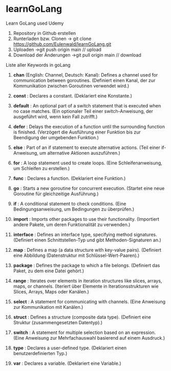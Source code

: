 # learnGoLang
Learn GoLang used Udemy

1. Repository in Github erstellen
2. Runterladen bzw. Clonen -> git clone https://github.com/Eulenwald/learnGoLang.git
3. Uploaden ->git push origin main // upload
4. Download der Änderungen ->git pull origin main // download

Liste aller Keywords in goLang
1. **chan** (English: Channel, Deutsch: Kanal): Defines a channel used for communication between goroutines. (Definiert einen Kanal, der zur Kommunikation zwischen Goroutinen verwendet wird.)

2. **const** : Declares a constant. (Deklariert eine Konstante.)

3. **default** : An optional part of a switch statement that is executed when no case matches. (Ein optionaler Teil einer switch-Anweisung, der ausgeführt wird, wenn kein Fall zutrifft.)

4. **defer** : Delays the execution of a function until the surrounding function is finished. (Verzögert die Ausführung einer Funktion bis zur Beendigung der umgebenden Funktion.)

5. **else** : Part of an if statement to execute alternative actions. (Teil einer if-Anweisung, um alternative Aktionen auszuführen.)

6. **for** : A loop statement used to create loops. (Eine Schleifenanweisung, um Schleifen zu erstellen.)

7. **func** : Declares a function. (Deklariert eine Funktion.)

8. **go** : Starts a new goroutine for concurrent execution. (Startet eine neue Goroutine für gleichzeitige Ausführung.)

9. **if** : A conditional statement to check conditions. (Eine Bedingungsanweisung, um Bedingungen zu überprüfen.)

10. **import** : Imports other packages to use their functionality. (Importiert andere Pakete, um deren Funktionalität zu verwenden.)

11. **interface** : Defines an interface type, specifying method signatures. (Definiert einen Schnittstellen-Typ und gibt Methoden-Signaturen an.)

12. **map** : Defines a map (a data structure with key-value pairs). (Definiert eine Abbildung (Datenstruktur mit Schlüssel-Wert-Paaren).)

13. **package** : Defines the package to which a file belongs. (Definiert das Paket, zu dem eine Datei gehört.)

14. **range** : Iterates over elements in iteration structures like slices, arrays, maps, or channels. (Iteriert über Elemente in Iterationsstrukturen wie Slices, Arrays, Maps oder Kanälen.)

15. **select** : A statement for communicating with channels. (Eine Anweisung zur Kommunikation mit Kanälen.)

16. **struct** : Defines a structure (composite data type). (Definiert eine Struktur (zusammengesetzten Datentyp).)

17. **switch** : A statement for multiple selection based on an expression. (Eine Anweisung zur Mehrfachauswahl basierend auf einem Ausdruck.)

18. **type** : Declares a user-defined type. (Deklariert einen benutzerdefinierten Typ.)

19. **var** : Declares a variable. (Deklariert eine Variable.)